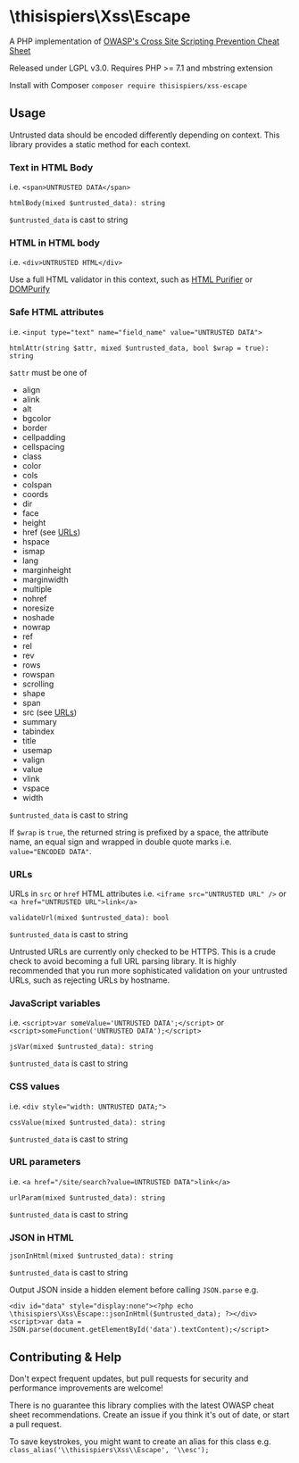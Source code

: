 # \thisispiers\Xss\Escape

A PHP implementation of [OWASP's Cross Site Scripting Prevention Cheat Sheet](https://cheatsheetseries.owasp.org/cheatsheets/Cross_Site_Scripting_Prevention_Cheat_Sheet.html)

Released under LGPL v3.0. Requires PHP >= 7.1 and mbstring extension

Install with Composer `composer require thisispiers/xss-escape`

## Usage

Untrusted data should be encoded differently depending on context. This library provides a static method for each context.

### Text in HTML Body

i.e. `<span>UNTRUSTED DATA</span>`

```
htmlBody(mixed $untrusted_data): string
```

`$untrusted_data` is cast to string

### HTML in HTML body

i.e. `<div>UNTRUSTED HTML</div>`

Use a full HTML validator in this context, such as [HTML Purifier](https://github.com/ezyang/htmlpurifier) or [DOMPurify](https://github.com/cure53/DOMPurify)

### Safe HTML attributes

i.e. `<input type="text" name="field_name" value="UNTRUSTED DATA">`

```
htmlAttr(string $attr, mixed $untrusted_data, bool $wrap = true): string
```

`$attr` must be one of
- align
- alink
- alt
- bgcolor
- border
- cellpadding
- cellspacing
- class
- color
- cols
- colspan
- coords
- dir
- face
- height
- href (see [URLs](#URLs))
- hspace
- ismap
- lang
- marginheight
- marginwidth
- multiple
- nohref
- noresize
- noshade
- nowrap
- ref
- rel
- rev
- rows
- rowspan
- scrolling
- shape
- span
- src (see [URLs](#URLs))
- summary
- tabindex
- title
- usemap
- valign
- value
- vlink
- vspace
- width

`$untrusted_data` is cast to string

If `$wrap` is `true`, the returned string is prefixed by a space, the attribute name, an equal sign and wrapped in double quote marks i.e. `` value="ENCODED DATA"``.

### URLs

URLs in `src` or `href` HTML attributes i.e. `<iframe src="UNTRUSTED URL" />` or `<a href="UNTRUSTED URL">link</a>`

```
validateUrl(mixed $untrusted_data): bool
```

`$untrusted_data` is cast to string

Untrusted URLs are currently only checked to be HTTPS. This is a crude check to avoid becoming a full URL parsing library. It is highly recommended that you run more sophisticated validation on your untrusted URLs, such as rejecting URLs by hostname.

### JavaScript variables

i.e. `<script>var someValue='UNTRUSTED DATA';</script>` or `<script>someFunction('UNTRUSTED DATA');</script>`

```
jsVar(mixed $untrusted_data): string
```

`$untrusted_data` is cast to string

### CSS values

i.e. `<div style="width: UNTRUSTED DATA;">`

```
cssValue(mixed $untrusted_data): string
```

`$untrusted_data` is cast to string

### URL parameters

i.e. `<a href="/site/search?value=UNTRUSTED DATA">link</a>`

```
urlParam(mixed $untrusted_data): string
```

`$untrusted_data` is cast to string

### JSON in HTML

```
jsonInHtml(mixed $untrusted_data): string
```

`$untrusted_data` is cast to string

Output JSON inside a hidden element before calling `JSON.parse` e.g.
```
<div id="data" style="display:none"><?php echo \thisispiers\Xss\Escape::jsonInHtml($untrusted_data); ?></div>
<script>var data = JSON.parse(document.getElementById('data').textContent);</script>
```

## Contributing & Help

Don't expect frequent updates, but pull requests for security and performance improvements are welcome!

There is no guarantee this library complies with the latest OWASP cheat sheet recommendations. Create an issue if you think it's out of date, or start a pull request.

To save keystrokes, you might want to create an alias for this class
e.g. `class_alias('\\thisispiers\Xss\\Escape', '\\esc');`